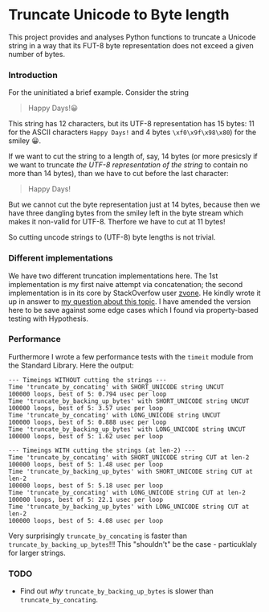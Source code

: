 # Truncate Unicode to Byte length

This project provides and analyses Python functions to truncate a Unicode string in a way that its FUT-8 byte representation does not exceed a given number of bytes.

### Introduction

For the uninitiated a brief example. Consider the string

> Happy Days!&#x1F600;

This string has 12 characters, but its UTF-8 representation has 15 bytes: 11 for the ASCII characters `Happy Days!` and 4 bytes `\xf0\x9f\x98\x80`) for the smiley &#x1F600;.

If we want to cut the string to a length of, say, 14 bytes (or more presicsly if we want to truncate *the UTF-8 representation of the string* to contain no  more than 14 bytes), than we have to cut before the last character:

> Happy Days!

But we cannot cut the byte representation just at 14 bytes, because then we have three dangling  bytes from the smiley left in the byte stream which makes it non-valid for UTF-8. Therfore we have to cut at 11 bytes!

So cutting uncode strings to (UTF-8) byte lengths is not trivial. 

### Different implementations

We have two different truncation implementations here. The 1st implementation is my first naive attempt via concatenation; the second implementation is in its core by StackOverfow user [zvone]('truncate_by_backing_up_bytes'). He kindly wrote it up in answer to [my question about this topic](https://stackoverflow.com/questions/59451048/efficient-way-to-cut-a-utf-8-string-in-python-to-a-given-maximal-byte-length). I have amended the version here to be save against some edge cases which I found via property-based testing with Hypothesis. 


### Performance 

Furthermore I wrote a few performance tests with the `timeit` module from the Standard Library. Here the output:


```
--- Timeings WITHOUT cutting the strings ---
Time 'truncate_by_concating' with SHORT_UNICODE string UNCUT
100000 loops, best of 5: 0.794 usec per loop
Time 'truncate_by_backing_up_bytes' with SHORT_UNICODE string UNCUT
100000 loops, best of 5: 3.57 usec per loop
Time 'truncate_by_concating' with LONG_UNICODE string UNCUT
100000 loops, best of 5: 0.888 usec per loop
Time 'truncate_by_backing_up_bytes' with LONG_UNICODE string UNCUT
100000 loops, best of 5: 1.62 usec per loop

--- Timeings WITH cutting the strings (at len-2) ---
Time 'truncate_by_concating' with SHORT_UNICODE string CUT at len-2
100000 loops, best of 5: 1.48 usec per loop
Time 'truncate_by_backing_up_bytes' with SHORT_UNICODE string CUT at len-2
100000 loops, best of 5: 5.18 usec per loop
Time 'truncate_by_concating' with LONG_UNICODE string CUT at len-2
100000 loops, best of 5: 22.1 usec per loop
Time 'truncate_by_backing_up_bytes' with LONG_UNICODE string CUT at len-2
100000 loops, best of 5: 4.08 usec per loop
```
Very surprisingly `truncate_by_concating` is faster than `truncate_by_backing_up_bytes`!!! This "shouldn't" be the case - particuklaly for larger strings.

### TODO

* Find out *why* `truncate_by_backing_up_bytes` is slower than `truncate_by_concating`.
